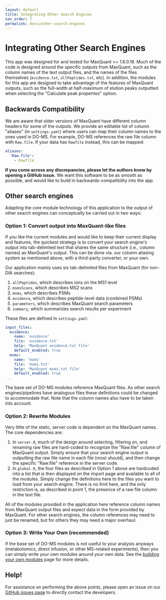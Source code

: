 ```yaml
---
layout: default
title: Integrating Other Search Engines
nav_order: 7
permalink: docs/other-search-engines
---
```


# Integrating Other Search Engines

This app was designed for and tested for MaxQuant >= 1.6.0.16. Much of the code is designed around the specific outputs from MaxQuant, such as the column names of the text output files, and the names of the files themselves (`evidence.txt`, `allPeptides.txt`, etc). In addition, the modules for this app are designed to take advantage of the features of MaxQuant outputs, such as the full-width at half-maximum of elution peaks outputted when selecting the "Calculate peak properties" option.

## Backwards Compatibility

We are aware that older versions of MaxQuant have different column headers for some of the outputs. We provide an editable list of column "aliases" (in `settings.yaml`) where users can map their column names to the ones used in DO-MS. For example, DO-MS references the raw file column with `Raw.file`. If your data has `Rawfile` instead, this can be mapped:

```yaml
aliases:
  'Raw.file':
    - Rawfile
```

**If you come across any discrepancies, please let the authors know by opening a GitHub issue.** We want this software to be as smooth as possible, and would like to build in backwards-compatibility into the app.

## Other search engines

Adapting the core module technology of this application to the output of other search engines can conceptually be carried out in two ways:

### Option 1: Convert output into MaxQuant-like files

If you like the current modules and would like to keep their current display and features, the quickest strategy is to convert your search engine's output into tab-delimited text that shares the same structure (i.e., column names) as MaxQuant's output. This can be done via. our column aliasing system as mentioned above, with a third-party converter, or your own.

Our application mainly uses six tab-delimited files from MaxQuant (for non-DIA searches): 

1. `allPeptides`, which describes ions on the MS1 level
2. `msmsScans`, which describes MS2 scans
3. `msms`, which describes PSMs
4. `evidence`, which describes peptide-level data (combined PSMs)
5. `parameters`, which describes MaxQuant search parameters
6. `summary`, which summarizes search results per experiment

These files are defined in `settings.yaml`:

```yaml
input_files:
  evidence:
    name: 'evidence'
    file: 'evidence.txt'
    help: 'MaxQuant evidence.txt file'
    default_enabled: true
  msms:
    name: 'msms'
    file: 'msms.txt'
    help: 'MaxQuant msms.txt file'
    default_enabled: true
...
```

The base set of DO-MS modules reference MaxQuant files. As other search engines/pipelines have analogous files these definitions could be changed to accommodate that. Note that the column names also have to be taken into account.

### Option 2: Rewrite Modules

Very little of the static, server code is dependent on the MaxQuant names. The core dependencies are:

1. In `server.R`, much of the design around selecting, filtering on, and renaming raw files are hard-coded to recognize the "Raw.file" column of MaxQuant output. Simply ensure that your search engine output is outputting the raw file name in each file (most should), and then change the specific "Raw.file" reference in the server code.
2. In `global.R`, the four files as described in Option 1 above are hardcoded into a list that is then displayed on the import page and available to all of the modules. Simply change the definitions here to the files you want to load from your search engine. There is no limit here, and the only restriction is, as described in point 1, the presence of a raw file column in the text file.

All of the modules provided in the application here reference column names from MaxQuant output files and expect data in the form provided by MaxQuant. For other search engines, the column references may need to just be renamed, but for others they may need a major overhaul. 

### Option 3: Write Your Own (recommended)

If the base set of DO-MS modules is not useful to your analysis anyways (metabolomics, direct infusion, or other MS-related experiments), then you can simply write your own modules around your own data. See the [building your own modules]({{site.baseurl}}/docs/build-your-own) page for more details.

## Help!

For assistance on performing the above points, please open an issue on our [GitHub issues page](https://github.com/SlavovLab/DO-MS/issues) to directly contact the developers.